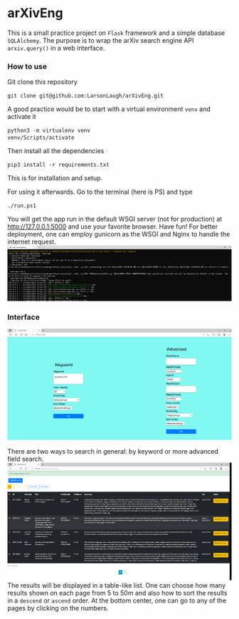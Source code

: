 # arXivEng

This is a small practice project on `Flask` framework and a simple database `SQLAlchemy`.
The purpose is to wrap the arXiv search engine API `arxiv.query()` in a web interface.

### How to use
Git clone this repository
```shell
git clone git@github.com:LarsonLaugh/arXivEng.git
```
A good practice would be to start with a virtual environment `venv` and activate it
```shell
python3 -m virtualenv venv
venv/Scripts/activate
```
Then install all the dependencies
```shell
pip3 install -r requirements.txt
```
This is for installation and setup.

For using it afterwards. Go to the terminal (here is PS) and type
```shell
./run.ps1
```
You will get the app run in the default WSGI server (not for production) at
http://127.0.0.1:5000 and use your favorite browser. Have fun! For better
deployment, one can employ gunicorn as the WSGI and Nginx to handle the internet 
request. 
![](page3.png)


### Interface

![](page1.png)

There are two ways to search in general: by keyword or more advanced field search.
![](page2.png)
The results will be displayed in a table-like list. One can choose how many results shown 
on each page from 5 to 50m and also how to sort the results in a `descend` or `ascend` order.
At the bottom center, one can go to any of the pages by clicking on the numbers.



